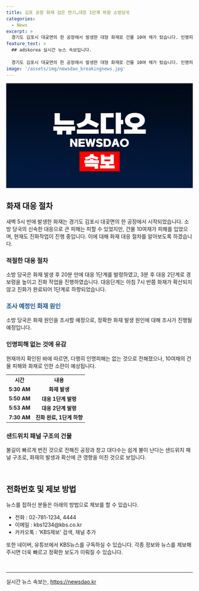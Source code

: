 ```yaml
---
title: 김포 공장 화재 검은 연기…대응 1단계 하향 소방당국
categories:
  - News
excerpt: >
  경기도 김포시 대곶면의 한 공장에서 발생한 대형 화재로 건물 10여 채가 탔습니다. 인명피해는 없었지만, 소방 당국이 진화에 힘쓰는 가운데 화재 원인에 대한 조사를 진행 중입니다. 화재는 빠르게 번져 많은 신고가 접수되었으며, 샌드위치 패널 구조로 인해 불길이 빠르게 번진 것으로 전해졌습니다.
feature_text: >
  ## adskorea 실시간 뉴스 속보입니다.

  경기도 김포시 대곶면의 한 공장에서 발생한 대형 화재로 건물 10여 채가 탔습니다. 인명피해는 없었지만, 소방 당국이 진화에 힘쓰는 가운데 화재 원인에 대한 조사를 진행 중입니다. 화재는 빠르게 번져 많은 신고가 접수되었으며, 샌드위치 패널 구조로 인해 불길이 빠르게 번진 것으로 전해졌습니다.
image: '/assets/img/newsdao_breakingnews.jpg'
---
```


<p><img src="/assets/img/newsdao_breakingnews.jpg" alt="adskorea 속보" /></p>

<h2 data-ke-size="size26">화재 대응 절차</h2>

<p data-ke-size="size16">새벽 5시 반에 발생한 화재는 경기도 김포시 대곶면의 한 공장에서 시작되었습니다. 소방 당국의 신속한 대응으로 큰 피해는 피할 수 있었지만, 건물 10여채가 피해를 입었으며, 현재도 진화작업이 진행 중입니다. 이에 대해 화재 대응 절차를 알아보도록 하겠습니다.</p>

<h3>적절한 대응 절차</h3>

<p data-ke-size="size16">소방 당국은 화재 발생 후 20분 만에 대응 1단계를 발령하였고, 3분 후 대응 2단계로 경보령을 높이고 진화 작업을 진행하였습니다. 대응단계는 아침 7시 반쯤 화재가 확산되지 않고 진화가 완료되어 1단계로 하향되었습니다.</p>

<h3><span style="color: #1a5490;">조사 예정인 화재 원인</span></h3>

<p data-ke-size="size16">소방 당국은 화재 원인을 조사할 예정으로, 정확한 화재 발생 원인에 대해 조사가 진행될 예정입니다.</p>

<h3>인명피해 없는 것에 유감</h3>

<p data-ke-size="size16">현재까지 확인된 바에 따르면, 다행히 인명피해는 없는 것으로 전해졌으나, 10여채의 건물 피해와 화재로 인한 소란이 예상됩니다.</p>

<table>
  <tr>
    <th>시간</th>
    <th>내용</th>
  </tr>
  <tr>
    <td style="text-align: center; height: 17px;"><b>5:30 AM</b></td>
    <td style="text-align: center; height: 17px;"><b>화재 발생</b></td>
  </tr>
  <tr>
    <td style="text-align: center; height: 17px;"><b>5:50 AM</b></td>
    <td style="text-align: center; height: 17px;"><b>대응 1단계 발령</b></td>
  </tr>
  <tr>
    <td style="text-align: center; height: 17px;"><b>5:53 AM</b></td>
    <td style="text-align: center; height: 17px;"><b>대응 2단계 발령</b></td>
  </tr>
  <tr>
    <td style="text-align: center; height: 17px;"><b>7:30 AM</b></td>
    <td style="text-align: center; height: 17px;"><b>진화 완료, 1단계 하향</b></td>
  </tr>
</table>

<h3>샌드위치 패널 구조의 건물</h3>

<p data-ke-size="size16">불길이 빠르게 번진 것으로 전해진 공장과 창고 대다수는 쉽게 불이 난다는 샌드위치 패널 구조로, 화재의 발생과 확산에 큰 영향을 미친 것으로 보입니다.</p>

<p data-ke-size="size16">&nbsp;</p>

<h2 data-ke-size="size26">전화번호 및 제보 방법</h2>

<p data-ke-size="size16">뉴스를 접하신 분들은 아래의 방법으로 제보를 할 수 있습니다.</p>

<ul>
  <li>전화 : 02-781-1234, 4444</li>
  <li>이메일 : kbs1234@kbs.co.kr</li>
  <li>카카오톡 : 'KBS제보' 검색, 채널 추가</li>
</ul>

<p data-ke-size="size16">또한 네이버, 유튜브에서 KBS뉴스를 구독하실 수 있습니다. 각종 정보와 뉴스를 제보해주시면 더욱 빠르고 정확한 보도가 이뤄질 수 있습니다.</p>

<p data-ke-size="size16">&nbsp;</p>

<hr>
실시간 뉴스 속보는, <a href="https://newsdao.kr" rel="dofollow">https://newsdao.kr</a>


